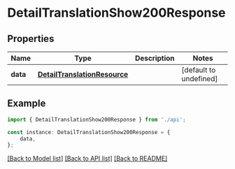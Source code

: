 # DetailTranslationShow200Response


## Properties

Name | Type | Description | Notes
------------ | ------------- | ------------- | -------------
**data** | [**DetailTranslationResource**](DetailTranslationResource.md) |  | [default to undefined]

## Example

```typescript
import { DetailTranslationShow200Response } from './api';

const instance: DetailTranslationShow200Response = {
    data,
};
```

[[Back to Model list]](../README.md#documentation-for-models) [[Back to API list]](../README.md#documentation-for-api-endpoints) [[Back to README]](../README.md)
